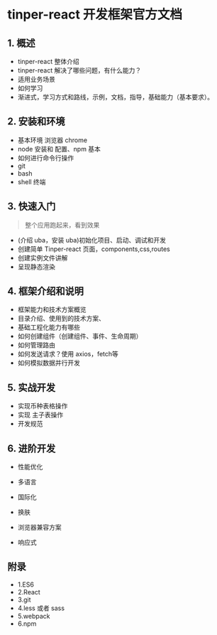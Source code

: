 # tinper-react 开发框架官方文档

## 1. 概述

* tinper-react 整体介绍
* tinper-react 解决了哪些问题，有什么能力？
* 适用业务场景
* 如何学习
* 渐进式，学习方式和路线，示例，文档，指导，基础能力（基本要求）。

## 2. 安装和环境

* 基本环境 浏览器 chrome
* node 安装和 配置、npm 基本
* 如何进行命令行操作
* git 
* bash 
* shell 终端

## 3. 快速入门

> 整个应用跑起来，看到效果

* (介绍 uba，安装 uba)初始化项目、启动、调试和开发
* 创建简单 Tinper-react 页面，components,css,routes
* 创建实例文件讲解
* 呈现静态渲染

## 4. 框架介绍和说明

* 框架能力和技术方案概览
* 目录介绍、使用到的技术方案、
* 基础工程化能力有哪些
* 如何创建组件（创建组件、事件、生命周期）
* 如何管理路由
* 如何发送请求？使用 axios，fetch等
* 如何模拟数据并行开发

## 5. 实战开发

* 实现币种表格操作
* 实现 主子表操作
* 开发规范

## 6. 进阶开发

* 性能优化


* 多语言
* 国际化
* 换肤
* 浏览器兼容方案
* 响应式

## 附录

* 1.ES6
* 2.React
* 3.git
* 4.less 或者 sass
* 5.webpack
* 6.npm
